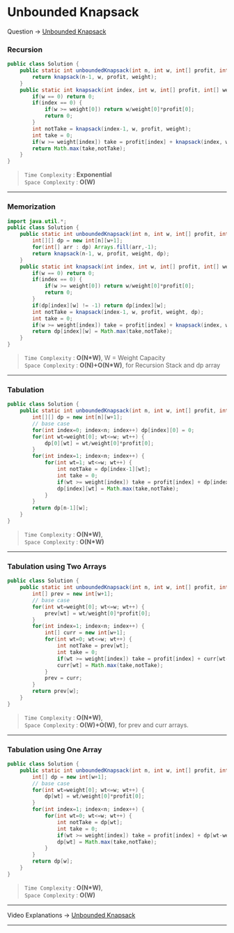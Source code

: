 # Unbounded Knapsack
Question -> [Unbounded Knapsack](https://www.codingninjas.com/codestudio/problems/unbounded-knapsack_1215029)    

### Recursion
```java
public class Solution {
    public static int unboundedKnapsack(int n, int w, int[] profit, int[] weight) {
        return knapsack(n-1, w, profit, weight);
    }
    public static int knapsack(int index, int w, int[] profit, int[] weight) {
        if(w == 0) return 0;
        if(index == 0) {
            if(w >= weight[0]) return w/weight[0]*profit[0];
            return 0;
        }
        int notTake = knapsack(index-1, w, profit, weight);
        int take = 0;
        if(w >= weight[index]) take = profit[index] + knapsack(index, w-weight[index], profit, weight);
        return Math.max(take,notTake);
    }
}
```             
> `Time Complexity` : **Exponential**          
> `Space Complexity` : **O(W)**    
---
### Memorization
```java
import java.util.*;
public class Solution {
    public static int unboundedKnapsack(int n, int w, int[] profit, int[] weight) {
        int[][] dp = new int[n][w+1];
        for(int[] arr : dp) Arrays.fill(arr,-1);
        return knapsack(n-1, w, profit, weight, dp);
    }
    public static int knapsack(int index, int w, int[] profit, int[] weight, int[][] dp) {
        if(w == 0) return 0;
        if(index == 0) {
            if(w >= weight[0]) return w/weight[0]*profit[0];
            return 0;
        }
        if(dp[index][w] != -1) return dp[index][w];
        int notTake = knapsack(index-1, w, profit, weight, dp);
        int take = 0;
        if(w >= weight[index]) take = profit[index] + knapsack(index, w-weight[index], profit, weight, dp);
        return dp[index][w] = Math.max(take,notTake);
    }
}
```
> `Time Complexity` : **O(N\*W)**, W = Weight Capacity          
> `Space Complexity` : **O(N)+O(N\*W)**, for Recursion Stack and dp array
---
### Tabulation
```java
public class Solution {
    public static int unboundedKnapsack(int n, int w, int[] profit, int[] weight) {
        int[][] dp = new int[n][w+1];
        // base case
        for(int index=0; index<n; index++) dp[index][0] = 0;
        for(int wt=weight[0]; wt<=w; wt++) {
            dp[0][wt] = wt/weight[0]*profit[0];
        }
        for(int index=1; index<n; index++) {
            for(int wt=1; wt<=w; wt++) {
                int notTake = dp[index-1][wt];
                int take = 0;
                if(wt >= weight[index]) take = profit[index] + dp[index][wt-weight[index]];
                dp[index][wt] = Math.max(take,notTake);
            }
        }
        return dp[n-1][w];
    }
}
```
> `Time Complexity` : **O(N\*W)**,             
> `Space Complexity` : **O(N\*W)**
---
### Tabulation using Two Arrays
```java
public class Solution {
    public static int unboundedKnapsack(int n, int w, int[] profit, int[] weight) {
        int[] prev = new int[w+1];
        // base case
        for(int wt=weight[0]; wt<=w; wt++) {
            prev[wt] = wt/weight[0]*profit[0];
        }
        for(int index=1; index<n; index++) {
            int[] curr = new int[w+1];
            for(int wt=0; wt<=w; wt++) {
                int notTake = prev[wt];
                int take = 0;
                if(wt >= weight[index]) take = profit[index] + curr[wt-weight[index]];
                curr[wt] = Math.max(take,notTake);
            }
            prev = curr;
        }
        return prev[w];
    }
}
```
> `Time Complexity` : **O(N\*W)**,            
> `Space Complexity` : **O(W)+O(W)**, for prev and curr arrays.
---
### Tabulation using One Array
```java
public class Solution {
    public static int unboundedKnapsack(int n, int w, int[] profit, int[] weight) {
        int[] dp = new int[w+1];
        // base case
        for(int wt=weight[0]; wt<=w; wt++) {
            dp[wt] = wt/weight[0]*profit[0];
        }
        for(int index=1; index<n; index++) {
            for(int wt=0; wt<=w; wt++) {
                int notTake = dp[wt];
                int take = 0;
                if(wt >= weight[index]) take = profit[index] + dp[wt-weight[index]];
                dp[wt] = Math.max(take,notTake);
            }
        }
        return dp[w];
    }
}
```
> `Time Complexity` : **O(N\*W)**,            
> `Space Complexity` : **O(W)**
---
Video Explanations -> [Unbounded Knapsack](https://youtu.be/OgvOZ6OrJoY?list=PLgUwDviBIf0qUlt5H_kiKYaNSqJ81PMMY)   
<hr>
